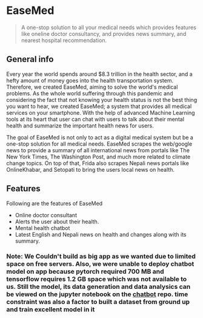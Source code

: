 # EaseMed
> A one-stop solution to all your medical needs which provides features like oneline doctor consultancy, and provides news summary, and nearest hospital recommendation.



## General info

Every year the world spends around $8.3 trillion in the health sector, and a hefty amount of money goes into the health transportation system. Therefore, we created EaseMed, aiming to solve the world's medical problems. As the whole world suffering through this pandemic and considering the fact that not knowing your health status is not the best thing you want to hear, we created EaseMed; a system that provides all medical services on your smartphone. With the help of advanced Machine Learning tools at its heart that user can chat with users to talk about their mental health and summarize the important health news for users.

The goal of EaseMed is not only to act as a digital medical system but be a one-stop solution for all medical needs. EaseMed scrapes the web/google news to provide a summary of all international news from portals like The New York Times, The Washington Post, and much more related to climate change topics. On top of that, Frida also scrapes Nepali news portals like OnlineKhabar, and Setopati to bring the users local news on health.




## Features
Following are the features of EaseMed
* Online doctor consultant
* Alerts the user about their health.
* Mental health chatbot 
* Latest English and Nepali news on health and changes along with its summary.


###  Note: We Couldn't build as big app as we wanted due to limited space on free servers. Also, we were unable to deploy chatbot model on app because  pytorch required 700 MB and tensorflow requires 1.2 GB space which was not available to us. Still the model, its data generation and data analysics can be viewed on the jupyter notebook on the [chatbot](https://github.com/yubrajbhandari923/EaseMed/blob/main/backend_code/chatbot/Chatbot-for-mental-health/Models/Retrieval_based.ipynb) repo. time constraint was also a factor to built a dataset from ground up and train excellent model in it

